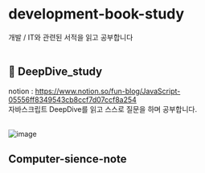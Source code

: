 # development-book-study

개발 / IT와 관련된 서적을 읽고 공부합니다
<br>
<br>

## 🍎 DeepDive_study
notion : https://www.notion.so/fun-blog/JavaScript-05556ff8349543cb8ccf7d07ccf8a254 <br>
자바스크립트 DeepDive를 읽고 스스로 질문을 하며 공부합니다. <br>
<br>

![image](https://github.com/thdud2262/DeepDive_study/assets/85012454/25ee46e6-5ad0-436e-bd4f-f1647b37fdae)

## Computer-sience-note 